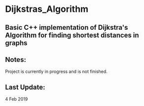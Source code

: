 # Dijkstras_Algorithm
## Basic C++ implementation of Dijkstra's Algorithm for finding shortest distances in graphs
## Notes:
Project is currently in progress and is not finished.
## Last Update:
4 Feb 2019
